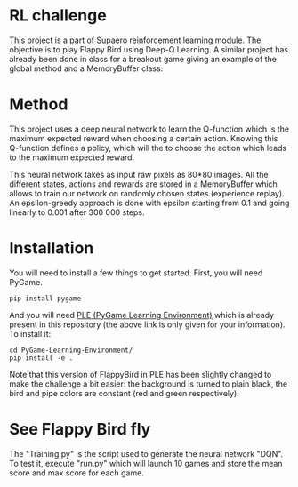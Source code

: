 # RL challenge

This project is a part of Supaero reinforcement learning module. The objective is to play Flappy Bird using Deep-Q Learning.
A similar project has already been done in class for a breakout game giving an example of the global method and a MemoryBuffer class.

# Method

This project uses a deep neural network to learn the Q-function which is the maximum expected reward when choosing a certain action. Knowing this Q-function defines a policy, which will the to choose the action which leads to the maximum expected reward.

This neural network takes as input raw pixels as 80*80 images. All the different states, actions and rewards are stored in a MemoryBuffer which allows to train our network on randomly chosen states (experience replay). An epsilon-greedy approach is done with epsilon starting from 0.1 and going linearly to 0.001 after 300 000 steps.

# Installation

You will need to install a few things to get started.
First, you will need PyGame.

```
pip install pygame
```

And you will need [PLE (PyGame Learning Environment)](https://github.com/ntasfi/PyGame-Learning-Environment) which is already present in this repository (the above link is only given for your information). To install it:
```
cd PyGame-Learning-Environment/
pip install -e .
```
Note that this version of FlappyBird in PLE has been slightly changed to make the challenge a bit easier: the background is turned to plain black, the bird and pipe colors are constant (red and green respectively).

# See Flappy Bird fly

The "Training.py" is the script used to generate the neural network "DQN".
To test it, execute "run.py" which will launch 10 games and store the mean score and max score for each game.
